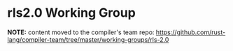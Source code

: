 # rls2.0 Working Group

**NOTE:** content moved to the compiler's team repo: https://github.com/rust-lang/compiler-team/tree/master/working-groups/rls-2.0
